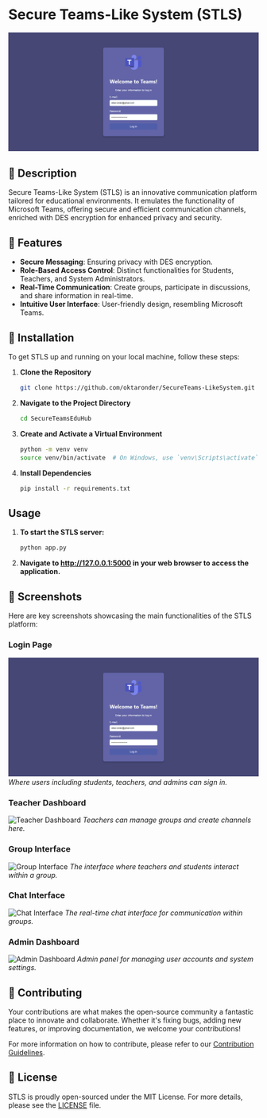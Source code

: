 # Secure Teams-Like System (STLS)

![Login Page](screenshots/login_page.png) 

## 📖 Description

Secure Teams-Like System (STLS) is an innovative communication platform tailored for educational environments. It emulates the functionality of Microsoft Teams, offering secure and efficient communication channels, enriched with DES encryption for enhanced privacy and security.

## 🌟 Features

- **Secure Messaging**: Ensuring privacy with DES encryption.
- **Role-Based Access Control**: Distinct functionalities for Students, Teachers, and System Administrators.
- **Real-Time Communication**: Create groups, participate in discussions, and share information in real-time.
- **Intuitive User Interface**: User-friendly design, resembling Microsoft Teams.

## 🚀 Installation

To get STLS up and running on your local machine, follow these steps:

1. **Clone the Repository**
   ```bash
   git clone https://github.com/oktaronder/SecureTeams-LikeSystem.git

2. **Navigate to the Project Directory**
   ```bash
   cd SecureTeamsEduHub
3. **Create and Activate a Virtual Environment**
   ```bash
   python -m venv venv
   source venv/bin/activate  # On Windows, use `venv\Scripts\activate`

4. **Install Dependencies**
   ```bash
   pip install -r requirements.txt

## Usage
1. **To start the STLS server:**
   ```bash
   python app.py

2. **Navigate to http://127.0.0.1:5000 in your web browser to access the application.**

## 📸 Screenshots

Here are key screenshots showcasing the main functionalities of the STLS platform:

### Login Page
![Login Page](screenshots/login_page.png) 
_Where users including students, teachers, and admins can sign in._

### Teacher Dashboard
![Teacher Dashboard](screenshots/teacher_dashboard.png)
_Teachers can manage groups and create channels here._

### Group Interface
![Group Interface](screenshots/group_interface.png)
_The interface where teachers and students interact within a group._

### Chat Interface
![Chat Interface](screenshots/chat_interface.png)
_The real-time chat interface for communication within groups._

### Admin Dashboard
![Admin Dashboard](screenshots/admin_dashboard.png)
_Admin panel for managing user accounts and system settings._

## 🤝 Contributing

Your contributions are what makes the open-source community a fantastic place to innovate and collaborate. Whether it's fixing bugs, adding new features, or improving documentation, we welcome your contributions!

For more information on how to contribute, please refer to our [Contribution Guidelines](CONTRIBUTING.md).

## 📄 License

STLS is proudly open-sourced under the MIT License. For more details, please see the [LICENSE](LICENSE.md) file.






   
   
   

   
